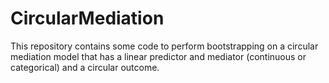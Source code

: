 # CircularMediation


This repository contains some code to perform bootstrapping on a circular mediation model that has a linear predictor and mediator (continuous or categorical) and a circular outcome. 
